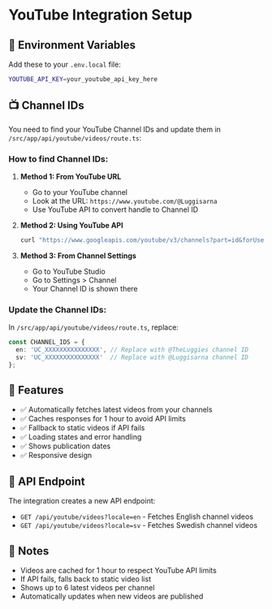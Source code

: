 # YouTube Integration Setup

## 🔑 Environment Variables

Add these to your `.env.local` file:

```bash
YOUTUBE_API_KEY=your_youtube_api_key_here
```

## 📺 Channel IDs

You need to find your YouTube Channel IDs and update them in `/src/app/api/youtube/videos/route.ts`:

### How to find Channel IDs:

1. **Method 1: From YouTube URL**
   - Go to your YouTube channel
   - Look at the URL: `https://www.youtube.com/@Luggisarna`
   - Use YouTube API to convert handle to Channel ID

2. **Method 2: Using YouTube API**
   ```bash
   curl "https://www.googleapis.com/youtube/v3/channels?part=id&forUsername=Luggisarna&key=YOUR_API_KEY"
   ```

3. **Method 3: From Channel Settings**
   - Go to YouTube Studio
   - Go to Settings > Channel
   - Your Channel ID is shown there

### Update the Channel IDs:

In `/src/app/api/youtube/videos/route.ts`, replace:
```typescript
const CHANNEL_IDS = {
  en: 'UC_XXXXXXXXXXXXXXX', // Replace with @TheLuggies channel ID
  sv: 'UC_XXXXXXXXXXXXXXX'  // Replace with @Luggisarna channel ID
};
```

## 🚀 Features

- ✅ Automatically fetches latest videos from your channels
- ✅ Caches responses for 1 hour to avoid API limits
- ✅ Fallback to static videos if API fails
- ✅ Loading states and error handling
- ✅ Shows publication dates
- ✅ Responsive design

## 🔧 API Endpoint

The integration creates a new API endpoint:
- `GET /api/youtube/videos?locale=en` - Fetches English channel videos
- `GET /api/youtube/videos?locale=sv` - Fetches Swedish channel videos

## 📝 Notes

- Videos are cached for 1 hour to respect YouTube API limits
- If API fails, falls back to static video list
- Shows up to 6 latest videos per channel
- Automatically updates when new videos are published
